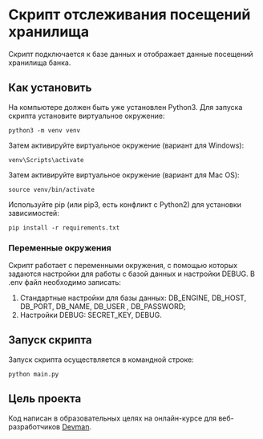 # Скрипт отслеживания посещений хранилища
Скрипт подключается к базе данных и отображает данные посещений хранилища банка.

## Как установить
На компьютере должен быть уже установлен Python3. Для запуска скрипта установите виртуальное окружение:

```
python3 -m venv venv
```

Затем активируйте виртуальное окружение (вариант для Windows):

```
venv\Scripts\activate
```

Затем активируйте виртуальное окружение (вариант для Mac OS):

```
source venv/bin/activate
```

Используйте pip (или pip3, есть конфликт с Python2) для установки зависимостей:

```
pip install -r requirements.txt
```  

### Переменные окружения 

Скрипт работает с переменными окружения, с помощью которых задаются настройки для работы с базой данных и настройки DEBUG. В .env файл необходимо записать: 

1. Стандартные настройки для базы данных: DB_ENGINE, DB_HOST, DB_PORT, DB_NAME, DB_USER
, DB_PASSWORD; 
2. Настройки DEBUG: SECRET_KEY, DEBUG.

## Запуск скрипта
Запуск скрипта осуществляется в командной строке:

```
python main.py
```

## Цель проекта
Код написан в образовательных целях на онлайн-курсе для веб-разработчиков [Devman](https://dvmn.org/modules/).


